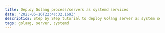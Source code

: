 ```yaml
---
title: Deploy Golang process/servers as systemd services
date: "2021-05-16T22:40:32.169Z"
description: Step by Step tutorial to deploy Golang server as system service
tags: golang, server, systemd
---
```

